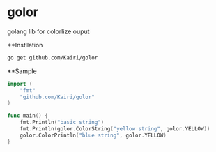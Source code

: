 golor
=====

golang lib for colorlize ouput

**Instllation

```bash
go get github.com/Kairi/golor
```

**Sample
```go
import (
    "fmt"
    "github.com/Kairi/golor"
)

func main() {
    fmt.Println("basic string")
    fmt.Println(golor.ColorString("yellow string", golor.YELLOW))
    golor.ColorPrintln("blue string", golor.YELLOW)    
}
```
    


